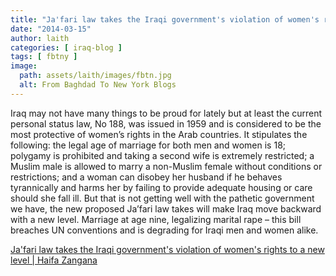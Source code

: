 ```yaml
---
title: "Ja'fari law takes the Iraqi government's violation of women's rights to a new level | Haifa Zangana"
date: "2014-03-15"
author: laith
categories: [ iraq-blog ]
tags: [ fbtny ]
image:
  path: assets/laith/images/fbtn.jpg
  alt: From Baghdad To New York Blogs
---
```


Iraq may not have many things to be proud for lately but at least the current personal status law, No 188, was issued in 1959 and is considered to be the most protective of women’s rights in the Arab countries. It stipulates the following: the legal age of marriage for both men and women is 18; polygamy is prohibited and taking a second wife is extremely restricted; a Muslim male is allowed to marry a non-Muslim female without conditions or restrictions; and a woman can disobey her husband if he behaves tyrannically and harms her by failing to provide adequate housing or care should she fall ill. But that is not getting well with the pathetic government we have, the new proposed Ja’fari law takes will make Iraq move backward with a new level. Marriage at age nine, legalizing marital rape – this bill breaches UN conventions and is degrading for Iraqi men and women alike.  

  
[Ja'fari law takes the Iraqi government's violation of women's rights to a new level | Haifa Zangana](https://www.theguardian.com/commentisfree/2014/mar/14/jafari-law-iraqi-violation-women-rights-marital-rape)
